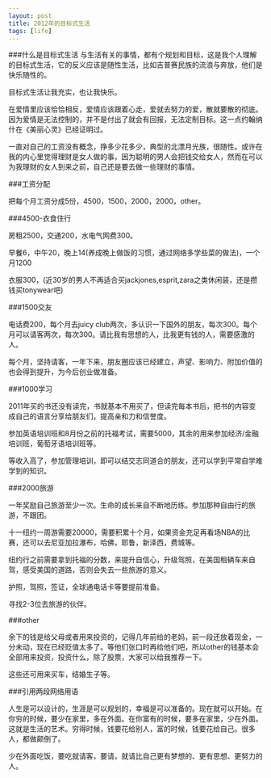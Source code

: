 ```yaml
---
layout: post
title: 2012年的目标式生活
tags: [life]
---
```

###什么是目标式生活
与生活有关的事情，都有个规划和目标，这是我个人理解的目标式生活，它的反义应该是随性生活，比如吉普赛民族的流浪与奔放，他们是快乐随性的。

目标式生活让我充实，也让我快乐。

在爱情里应该恰恰相反，爱情应该跟着心走，爱就去努力的爱，散就要散的彻底。因为爱情是无法控制的，并不是付出了就会有回报，无法定制目标。这一点约翰纳什在《美丽心灵》已经证明过。

一直对自己的工资没有概念，挣多少花多少，典型的北漂月光族，很随性。或许在我的内心里觉得理财是女人做的事，因为聪明的男人会把钱交给女人，然而在可以为我理财的女人到来之前，自己还是要去做一些理财的事情。

###工资分配

把每个月工资分成5份，4500，1500，2000，2000，other。

###4500-衣食住行

房租2500，交通200，水电气网费300。

早餐6，中午20，晚上14(养成晚上做饭的习惯，通过网络多学些菜的做法)，一个月1200

衣服300，(近30岁的男人不再适合买jackjones,esprit,zara之类休闲装，还是攒钱买tonywear吧)

###1500交友


电话费200，每个月去juicy club两次，多认识一下国外的朋友，每次300。每个月可以请客两次，每次300。请比我有思想的人，比我更有钱的人，需要感激的人。

每个月，坚持请客，一年下来，朋友圈应该已经建立，声望、影响力、附加价值的也会得到提升，为今后创业做准备。


###1000学习

2011年买的书还没有读完，书就基本不用买了，但读完每本书后，把书的内容变成自己的语言分享给朋友们，提高亲和力和信誉度。

参加英语培训班和8月份之前的托福考试，需要5000，其余的用来参加经济/金融培训班，葡萄牙语培训班等。

等收入高了，参加管理培训，即可以结交志同道合的朋友，还可以学到平常自学难学到的知识。

###2000旅游

一年奖励自己旅游至少一次。生命的成长来自不断地历练。参加那种自由行的旅游，不跟团。

十一纽约一周游需要20000，需要积累十个月，如果资金充足再看场NBA的比赛，还可以去尼亚加拉瀑布，哈佛，耶鲁，新泽西，费城等。

纽约行之前需要拿到托福的分数，来提升自信心，升级驾照，在美国租辆车来自驾，感受美国的道路，否则会失去一些旅游的意义。

护照，驾照，签证，全球通电话卡等要提前准备。

寻找2-3位去旅游的伙伴。

###other

余下的钱是给父母或者用来投资的，记得几年前给的老妈，前一段还放着现金，一分未动，现在已经贬值太多了。等他们张口时再给他们吧，所以other的钱基本会全部用来投资，投资什么，除了股票，大家可以给我推荐一下。

这些还可用来买车，结婚生子等。

###引用两段网络用语

人生是可以设计的，生涯是可以规划的，幸福是可以准备的。现在就可以开始。在你穷的时候，要少在家里，多在外面。在你富有的时候，要多在家里，少在外面。这就是生活的艺术。穷得时候，钱要花给别人，富的时候，钱要花给自己。很多人，都做颠倒了。

少在外面吃饭，要吃就请客，要请，就请比自己更有梦想的、更有思想、更努力的人。


